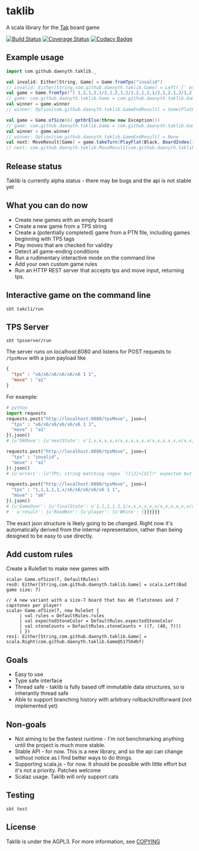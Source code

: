 # taklib
A scala library for the [Tak](http://cheapass.com/tak/) board game

[![Build Status](https://travis-ci.org/Daenyth/taklib.svg?branch=master)](https://travis-ci.org/Daenyth/taklib) [![Coverage Status](https://coveralls.io/repos/github/Daenyth/taklib/badge.svg?branch=master)](https://coveralls.io/github/Daenyth/taklib?branch=master) [![Codacy Badge](https://api.codacy.com/project/badge/Grade/ae261facd8f5421dbe9a895f4bcdcd58)](https://www.codacy.com/app/Daenyth/taklib)

## Example usage

```scala
import com.github.daenyth.taklib._
```

```scala
val invalid: Either[String, Game] = Game.fromTps("invalid")
// invalid: Either[String,com.github.daenyth.taklib.Game] = Left(`[' expected but `i' found)
val game = Game.fromTps("[ 1,2,1,2,1/2,1,2,1,2/1,2,1,2,1/2,1,2,1,2/1,2,1,2,1 12 2 ]").getOrElse(throw new Exception)
// game: com.github.daenyth.taklib.Game = com.github.daenyth.taklib.Game@78c4cfdd
val winner = game.winner
// winner: Option[com.github.daenyth.taklib.GameEndResult] = Some(FlatWin(White))
```

```scala
val game = Game.ofSize(6).getOrElse(throw new Exception())
// game: com.github.daenyth.taklib.Game = com.github.daenyth.taklib.Game@5cf72de5
val winner = game.winner
// winner: Option[com.github.daenyth.taklib.GameEndResult] = None
val next: MoveResult[Game] = game.takeTurn(PlayFlat(Black, BoardIndex(1, 1)))
// next: com.github.daenyth.taklib.MoveResult[com.github.daenyth.taklib.Game] = OkMove(com.github.daenyth.taklib.Game@66f6a349)
```

## Release status
Taklib is currently alpha status - there may be bugs and the api is not stable yet

## What you can do now
- Create new games with an empty board
- Create a new game from a TPS string
- Create a (potentially completed) game from a PTN file, including games beginning with TPS tags
- Play moves that are checked for validity
- Detect all game-ending conditions
- Run a rudimentary interactive mode on the command line
- Add your own custom game rules
- Run an HTTP REST server that accepts tps and move input, returning tps.

## Interactive game on the command line
```
sbt takcli/run
```

## TPS Server
```
sbt tpsserver/run
```

The server runs on localhost:8080 and listens for POST requests to `/tpsMove` with a json payload like
```json
{
  "tps" : "x6/x6/x6/x6/x6/x6 1 1",
  "move" : "a1"
}
```

For example:
```python
# python
import requests
requests.post("http://localhost:8080/tpsMove", json={
  "tps" : "x6/x6/x6/x6/x6/x6 1 1",
  "move" : "a1"
}).json()
# {u'OkMove': {u'nextState': u'1,x,x,x,x,x/x,x,x,x,x,x/x,x,x,x,x,x/x,x,x,x,x,x/x,x,x,x,x,x/x,x,x,x,x,x 2 1'}}

requests.post("http://localhost:8080/tpsMove", json={
  "tps" : "invalid",
  "move" : "a1"
}).json()
# {u'errors': [u"TPS: string matching regex `(1|2)+[SC]?' expected but `i' found"]}

requests.post("http://localhost:8080/tpsMove", json={
  "tps" : "1,1,1,1,1,x/x6/x6/x6/x6/x6 1 1",
  "move" : "a6"
}).json()
# {u'GameOver': {u'finalState': u'1,1,1,1,1,1/x,x,x,x,x,x/x,x,x,x,x,x/x,x,x,x,x,x/x,x,x,x,x,x/x,x,x,x,x,x 2 1',
#   u'result': {u'RoadWin': {u'player': {u'White': {}}}}}}
```

The exact json structure is likely going to be changed. Right now it's automatically derived from the internal representation, rather than being designed to be easy to use directly.

## Add custom rules
Create a RuleSet to make new games with

```
scala> Game.ofSize(7, DefaultRules)
res0: Either[String,com.github.daenyth.taklib.Game] = scala.Left(Bad game size: 7)

// A new variant with a size-7 board that has 40 flatstones and 7 capstones per player!
scala> Game.ofSize(7, new RuleSet {
     | val rules = DefaultRules.rules
     | val expectedStoneColor = DefaultRules.expectedStoneColor
     | val stoneCounts = DefaultRules.stoneCounts + ((7, (40, 7)))
     | })
res1: Either[String,com.github.daenyth.taklib.Game] = scala.Right(com.github.daenyth.taklib.Game@517564bf)
```

## Goals
- Easy to use
- Type safe interface
- Thread safe - taklib is fully based off immutable data structures, so is inherantly thread safe
- Able to support branching history with arbitrary rollback/rollforward (not implemented yet)

## Non-goals
- Not aiming to be the fastest runtime - I'm not benchmarking anything until the project is much more stable.
- Stable API - for now. This is a new library, and so the api can change without notice as I find better ways to do things.
- Supporting scala.js - for now. It should be possible with little effort but it's not a priority. Patches welcome
- Scalaz usage. Taklib will only support cats

## Testing

`sbt test`

## License

Taklib is under the AGPL3. For more information, see [COPYING](COPYING)
